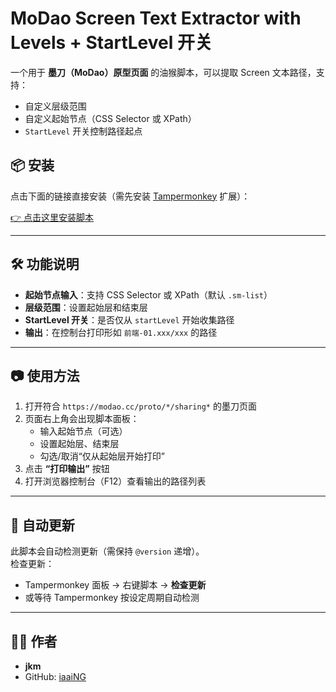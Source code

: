 # MoDao Screen Text Extractor with Levels + StartLevel 开关

一个用于 **墨刀（MoDao）原型页面** 的油猴脚本，可以提取 Screen 文本路径，支持：
- 自定义层级范围
- 自定义起始节点（CSS Selector 或 XPath）
- `StartLevel` 开关控制路径起点

## 📦 安装

点击下面的链接直接安装（需先安装 [Tampermonkey](https://www.tampermonkey.net/) 扩展）：

[👉 点击这里安装脚本](https://raw.githubusercontent.com/iaaiNG/MoDao-Screen-Text-Extractor/main/modao-screen-text-extractor.user.js)

---

## 🛠 功能说明

- **起始节点输入**：支持 CSS Selector 或 XPath（默认 `.sm-list`）
- **层级范围**：设置起始层和结束层
- **StartLevel 开关**：是否仅从 `startLevel` 开始收集路径
- **输出**：在控制台打印形如 `前端-01.xxx/xxx` 的路径

---

## 📷 使用方法

1. 打开符合 `https://modao.cc/proto/*/sharing*` 的墨刀页面
2. 页面右上角会出现脚本面板：
   - 输入起始节点（可选）
   - 设置起始层、结束层
   - 勾选/取消“仅从起始层开始打印”
3. 点击 **“打印输出”** 按钮
4. 打开浏览器控制台（F12）查看输出的路径列表

---

## 🔄 自动更新

此脚本会自动检测更新（需保持 `@version` 递增）。  
检查更新：
- Tampermonkey 面板 → 右键脚本 → **检查更新**
- 或等待 Tampermonkey 按设定周期自动检测

---

## 🧑‍💻 作者

- **jkm**
- GitHub: [iaaiNG](https://github.com/iaaiNG)
